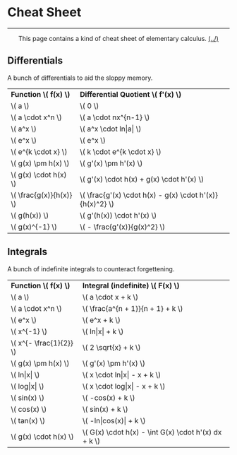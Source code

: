 # Cheat Sheet

---

<center>
<p>This page contains a kind of cheat sheet of elementary calculus. <a href="../../../Home.html">(../)</a></p>
</center>

## Differentials

A bunch of differentials to aid the sloppy memory.

<table>
    <tr>
        <td><b>Function \( f(x) \)</b></td>
        <td><b>Differential Quotient \( f'(x) \)</b></td>
    </tr>
    <tr>
        <td>\( a \)</td>
        <td>\( 0 \)</td>
    </tr>
    <tr>
        <td>\( a \cdot x^n \)</td>
        <td>\( a \cdot nx^{n-1} \)</td>
    </tr>
    <tr>
        <td>\( a^x \)</td>
        <td>\( a^x \cdot ln|a| \)</td>
    </tr>
    <tr>
        <td>\( e^x \)</td>
        <td>\( e^x \)</td>
    </tr>
    <tr>
        <td>\( e^{k \cdot x} \)</td>
        <td>\( k \cdot e^{k \cdot x} \)</td>
    </tr>
    <tr>
        <td>\( g(x) \pm h(x) \)</td>
        <td>\( g'(x) \pm h'(x) \)</td>
    </tr>
    <tr>
        <td>\( g(x) \cdot h(x) \)</td>
        <td>\( g'(x) \cdot h(x) + g(x) \cdot h'(x) \)</td>
    </tr>
    <tr>
        <td>\( \frac{g(x)}{h(x)} \)</td>
        <td>\( \frac{g'(x) \cdot h(x) - g(x) \cdot h'(x)}{h(x)^2} \)</td>
    </tr>
    <tr>
        <td>\( g(h(x)) \)</td>
        <td>\( g'(h(x)) \cdot h'(x) \)</td>
    </tr>
    <tr>
        <td>\( g(x)^{-1} \)</td>
        <td>\( - \frac{g'(x)}{g(x)^2} \)</td>
    </tr>
</table>

## Integrals

A bunch of indefinite integrals to counteract forgettening.

<table style="margin-bottom: 1em">
    <tr>
        <td><b>Function \( f(x) \)</b></td>
        <td><b>Integral (indefinite) \( F(x) \)</b></td>
    </tr>
    <tr>
        <td>\( a \)</td>
        <td>\( a \cdot x + k \)</td>
    </tr>
    <tr>
        <td>\( a \cdot x^n \)</td>
        <td>\( \frac{a^{n + 1}}{n + 1} + k \)</td>
    </tr>
    <tr>
        <td>\( e^x \)</td>
        <td>\( e^x + k \)</td>
    </tr>
    <tr>
        <td>\( x^{-1} \)</td>
        <td>\( ln|x| + k \)</td>
    </tr>
    <tr>
        <td>\( x^{- \frac{1}{2}} \)</td>
        <td>\( 2 \sqrt{x} + k \)</td>
    </tr>
    <tr>
        <td>\( g(x) \pm h(x) \)</td>
        <td>\( g'(x) \pm h'(x) \)</td>
    </tr>
    <tr>
        <td>\( ln|x| \)</td>
        <td>\( x \cdot ln|x| - x + k \)</td>
    </tr>
    <tr>
        <td>\( log|x| \)</td>
        <td>\( x \cdot log|x| - x + k \)</td>
    </tr>
    <tr>
        <td>\( sin(x) \)</td>
        <td>\( -cos(x) + k \)</td>
    </tr>
    <tr>
        <td>\( cos(x) \)</td>
        <td>\( sin(x) + k \)</td>
    </tr>
    <tr>
        <td>\( tan(x) \)</td>
        <td>\( -ln|cos(x)| + k \)</td>
    </tr>
    <tr>
        <td>\( g(x) \cdot h(x) \)</td>
        <td>\( G(x) \cdot h(x) - \int G(x) \cdot h'(x) dx + k \)</td>
    </tr>
</table>



